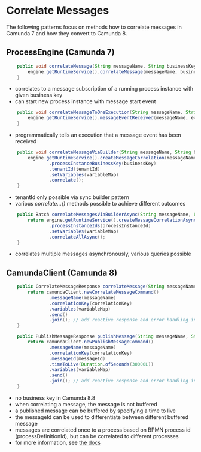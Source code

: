 # Correlate Messages

The following patterns focus on methods how to correlate messages in Camunda 7 and how they convert to Camunda 8.

## ProcessEngine (Camunda 7)

```java
    public void correlateMessage(String messageName, String businessKey, VariableMap variableMap) {
        engine.getRuntimeService().correlateMessage(messageName, businessKey, variableMap);
    }
```

-   correlates to a message subscription of a running process instance with given business key
-   can start new process instance with message start event

```java
    public void correlateMessageToOneExecution(String messageName, String executionId, VariableMap variableMap) {
        engine.getRuntimeService().messageEventReceived(messageName, executionId, variableMap);
    }
```

-   programmatically tells an execution that a message event has been received

```java
    public void correlateMessageViaBuilder(String messageName, String businessKey, String tenantId, VariableMap variableMap) {
        engine.getRuntimeService().createMessageCorrelation(messageName)
                .processInstanceBusinessKey(businessKey)
                .tenantId(tenantId)
                .setVariables(variableMap)
                .correlate();
    }
```

-   tenantId only possible via sync builder pattern
-   various _correlate...()_ methods possible to achieve different outcomes

```java
    public Batch correlateMessagesViaBuilderAsync(String messageName, List<String> processInstanceId, VariableMap variableMap) {
        return engine.getRuntimeService().createMessageCorrelationAsync(messageName)
                .processInstanceIds(processInstanceId)
                .setVariables(variableMap)
                .correlateAllAsync();
    }
```

-   correlates multiple messages asynchronously, various queries possible

## CamundaClient (Camunda 8)

```java
    public CorrelateMessageResponse correlateMessage(String messageName, String correlationKey, Map<String, Object> variableMap) {
        return camundaClient.newCorrelateMessageCommand()
                .messageName(messageName)
                .correlationKey(correlationKey)
                .variables(variableMap)
                .send()
                .join(); // add reactive response and error handling instead of join()
    }
```

```java
    public PublishMessageResponse publishMessage(String messageName, String correlationKey, String messageId, Map<String, Object> variableMap) {
        return camundaClient.newPublishMessageCommand()
                .messageName(messageName)
                .correlationKey(correlationKey)
                .messageId(messageId)
                .timeToLive(Duration.ofSeconds(30000L))
                .variables(variableMap)
                .send()
                .join(); // add reactive response and error handling instead of join()
    }
```

-   no business key in Camunda 8.8
-   when correlating a message, the message is not buffered
-   a published message can be buffered by specifying a time to live
-   the messageId can be used to differentiate between different buffered message
-   messages are correlated once to a process based on BPMN process id (processDefinitionId), but can be correlated to different processes
-   for more information, see [the docs](https://docs.camunda.io/docs/next/components/concepts/messages)
